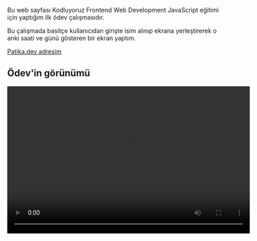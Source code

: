 Bu web sayfası Kodluyoruz Frontend Web Development JavaScript eğitimi için yaptığım ilk ödev çalışmasıdır.

Bu çalışmada basitçe kullanıcıdan girişte isim alınıp ekrana yerleştirerek o anki saati ve günü gösteren bir ekran yaptım.

<a href="https://app.patika.dev/karacatufan">Patika.dev adresim</a>


<h2> Ödev'in görünümü </h2>

<video width="560" height="340" controls>
  <source src="https://video.hizliresim.com/embed/eQeA7JhOL2" type="video/mp4">
</video>
